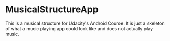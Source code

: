 # MusicalStructureApp

This is a musical structure for Udacity's Android Course. It is just a skeleton of what a mucic playing app could look like and does not actually play music.

